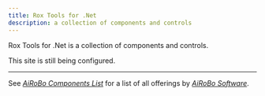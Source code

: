 ```yaml
---
title: Rox Tools for .Net
description: a collection of components and controls
---
```

Rox Tools for .Net is a collection of components and controls.

This site is still being configured.

---
See [*AiRoBo Components List*](https://airobo.site) for a list of all offerings by [*AiRoBo Software*](https://airobo.software).
